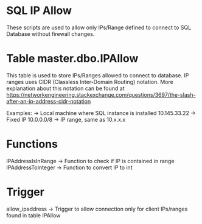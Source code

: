# SQL IP Allow
These scripts are used to allow only IPs/Range defined to connect to SQL Database without firewall changes.

# Table master.dbo.IPAllow
This table is used to store IPs/Ranges allowed to connect to database. IP ranges uses CIDR (Classless Inter-Domain Routing) notation. More explanation about this notation can be found at https://networkengineering.stackexchange.com/questions/3697/the-slash-after-an-ip-address-cidr-notation

Examples:
<local machine> -> Local machine where SQL instance is installed
10.145.33.22 -> Fixed IP
10.0.0.0/8 -> IP range, same as 10.x.x.x
 
# Functions

IPAddressIsInRange -> Function to check if IP is contained in range
IPAddressToInteger -> Function to convert IP to int

# Trigger

allow_ipaddress -> Trigger to allow connection only for client IPs/ranges found in table IPAllow 
